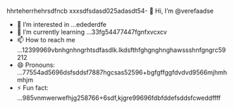 hhrteherrhehrsdfncb xxxsdfsdasd025adasdt54- 👋 Hi, I’m @verefaadse
- 👀 I’m interested in ...edederdfe
- 🌱 I’m currently learning ...33fg54477447fgnfxvcxcv
- 📫 How to reach me ...12399969vbnhgnhngrhtsdfasdlk.lkdsfthfghgnghnghawssshnfgngrc59212
- 😄 Pronouns: ...77554ad5696dsfsddsf7887hgcsas52596+bgfgffggfdvdvd9566mjhmhmhjm
- ⚡ Fun fact: ...985vnmwerwefhjg258766+6sdf,kjgre99696fdbfddefsddsfcweddffff
<!---65wercxvsdf GitHub profile.grbgfbfwtwfhjfhjjhfgjhjguy
You can click the Preview link to take a look at 45your changfsd2662dgr4859652266262hjm
99gbvcvqafhnmg
525603vcfghjghhgj
dvdvdv
bggfbgbgf
fhgf
fghfgfgh
